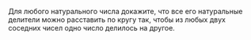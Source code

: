 Для любого натурального числа докажите, что все его натуральные делители можно расставить по кругу так, чтобы из любых двух соседних чисел одно число делилось на другое.